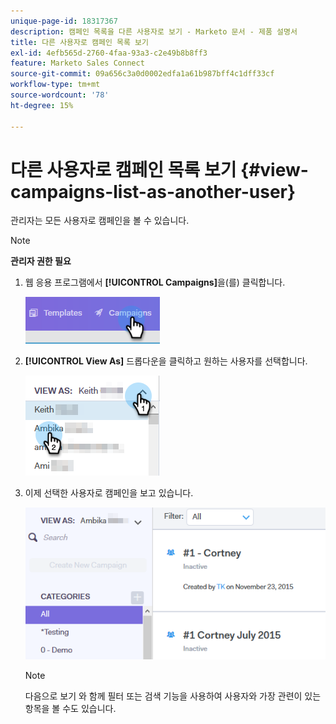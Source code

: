 ```yaml
---
unique-page-id: 18317367
description: 캠페인 목록을 다른 사용자로 보기 - Marketo 문서 - 제품 설명서
title: 다른 사용자로 캠페인 목록 보기
exl-id: 4efb565d-2760-4faa-93a3-c2e49b8b8ff3
feature: Marketo Sales Connect
source-git-commit: 09a656c3a0d0002edfa1a61b987bff4c1dff33cf
workflow-type: tm+mt
source-wordcount: '78'
ht-degree: 15%

---
```


# 다른 사용자로 캠페인 목록 보기 {#view-campaigns-list-as-another-user}

관리자는 모든 사용자로 캠페인을 볼 수 있습니다.

>[!NOTE]
>
>**관리자 권한 필요**

1. 웹 응용 프로그램에서 **[!UICONTROL Campaigns]**&#x200B;을(를) 클릭합니다.

   ![](assets/one-5.png)

1. **[!UICONTROL View As]** 드롭다운을 클릭하고 원하는 사용자를 선택합니다.

   ![](assets/two-4.png)

1. 이제 선택한 사용자로 캠페인을 보고 있습니다.

   ![](assets/three-4.png)

   >[!NOTE]
   >
   >다음으로 보기 와 함께 필터 또는 검색 기능을 사용하여 사용자와 가장 관련이 있는 항목을 볼 수도 있습니다.
